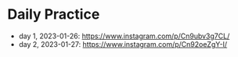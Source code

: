 # Daily Practice
* day 1, 2023-01-26: https://www.instagram.com/p/Cn9ubv3g7CL/
* day 2, 2023-01-27: https://www.instagram.com/p/Cn92oeZgY-I/
